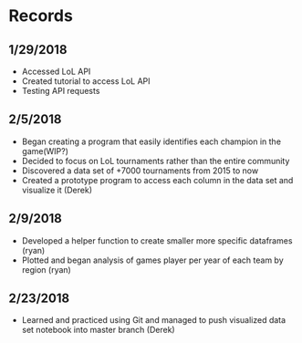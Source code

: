 # Records
## 1/29/2018
* Accessed LoL API
* Created tutorial to access LoL API
* Testing API requests
## 2/5/2018
* Began creating a program that easily identifies each champion in the game(WIP?)
* Decided to focus on LoL tournaments rather than the entire community
* Discovered a data set of +7000 tournaments from 2015 to now
* Created a prototype program to access each column in the data set and visualize it (Derek)
## 2/9/2018
* Developed a helper function to create smaller more specific dataframes (ryan)
* Plotted and began analysis of games player per year of each team by region (ryan)
## 2/23/2018
* Learned and practiced using Git and managed to push visualized data set notebook into master branch (Derek)
